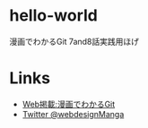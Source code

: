 # hello-world
漫画でわかるGit 7and8話実践用ほげ

# Links
- [Web掲載:漫画でわかるGit](https://codeiq.jp/magezine/category/gitai/)
- [Twitter @webdesignManga](http://twitter.com/webdesignManga)
